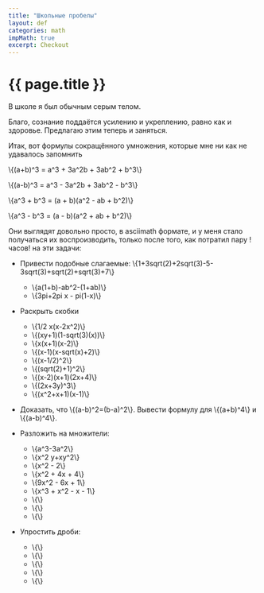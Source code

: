 ```yaml
---
title: "Школьные пробелы"
layout: def
categories: math
impMath: true
excerpt: Checkout
---
```


# {{ page.title }}

В школе я был обычным серым телом.

Благо, сознание поддаётся усилению и укреплению, равно как и здоровье. Предлагаю этим теперь и заняться.

Итак, вот формулы сокращённого умножения, которые мне ни как не удавалось запомнить

\\{(a+b)^3 = a^3 + 3a^2b + 3ab^2 + b^3\\}

\\{(a-b)^3 = a^3 - 3a^2b + 3ab^2 - b^3\\}

\\{a^3 + b^3 = (a + b)(a^2 - ab + b^2)\\}

\\{a^3 - b^3 = (a - b)(a^2 + ab + b^2)\\}

Они выглядят довольно просто, в asciimath формате, и у меня стало получаться их воспроизводить, только после того, как потратил пару !часов! на эти задачи:

- Привести подобные слагаемые:
\\{1+3sqrt(2)+2sqrt(3)-5-3sqrt(3)+sqrt(2)+sqrt(3)+7\\}

  - \\{a(1+b)-ab^2-(1+ab)\\}
  - \\{3pi+2pi x - pi(1-x)\\}
- Раскрыть скобки
  - \\{1/2 x(x-2x^2)\\}
  - \\{(xy+1)(1-sqrt(3)(x))\\}
  - \\{x(x+1)(x-2)\\}
  - \\{(x-1)(x-sqrt(x)+2)\\}
  - \\{(x-1/2)^2\\}
  - \\{(sqrt(2)+1)^2\\}
  - \\{(x-2)(x+1)(2x+4)\\}
  - \\{(2x+3y)^3\\}
  - \\{(x^2+x+1)(x-1)\\}
- Доказать, чтo \\{(a-b)^2=(b-a)^2\\}. Вывести формулу для \\{(a+b)^4\\} и \\{(a-b)^4\\}.
- Разложить на множители:
  - \\{a^3-3a^2\\}
  - \\{x^2 y+xy^2\\}
  - \\{x^2 - 2\\}
  - \\{x^2 + 4x + 4\\}
  - \\{9x^2 - 6x + 1\\}
  - \\{x^3 + x^2 - x - 1\\}
  - \\{\\}
  - \\{\\}
  - \\{\\}
- Упростить дроби:
  - \\{\\}
  - \\{\\}
  - \\{\\}
  - \\{\\}
  - \\{\\}

